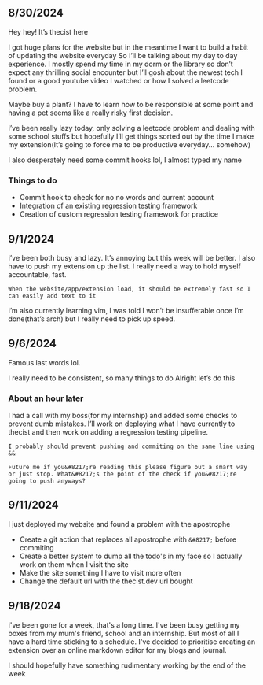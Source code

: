 ## 8/30/2024
Hey hey!
It&#8217;s thecist here

I got huge plans for the website but in the meantime I want to build a habit of updating the website everyday
So I&#8217;ll be talking about my day to day experience. I mostly spend my time in my dorm or the library so don&#8217;t expect any thrilling social encounter but I&#8217;ll gosh about the newest tech I found or a good youtube video I watched or how I solved a leetcode problem.

Maybe buy a plant? I have to learn how to be responsible at some point and having a pet seems like a really risky first decision.

I&#8217;ve been really lazy today, only solving a leetcode problem and dealing with some school stuffs but hopefully I&#8217;ll get things sorted out by the time I make my extension(It&#8217;s going to force me to be productive everyday... somehow)

I also desperately need some commit hooks lol, I almost typed my name

### Things to do
- Commit hook to check for no no words and current account
- Integration of an existing regression testing framework
- Creation of custom regression testing framework for practice

## 9/1/2024
I&#8217;ve been both busy and lazy. It&#8217;s annoying but this week will be better. I also have to push my extension up the list. I really need a way to hold myself accountable, fast.

```
When the website/app/extension load, it should be extremely fast so I can easily add text to it
```

I&#8217;m also currently learning vim, I was told I won&#8217;t be insufferable once I&#8217;m done(that&#8217;s arch) but I really need to pick up speed.

## 9/6/2024
Famous last words lol.

I really need to be consistent, so many things to do
Alright let&#8217;s do this

### About an hour later
I had a call with my boss(for my internship) and added some checks to prevent dumb mistakes. I&#8217;ll work on deploying what I have currently to thecist and then work on adding a regression testing pipeline.

```
I probably should prevent pushing and commiting on the same line using &&

Future me if you&#8217;re reading this please figure out a smart way or just stop. What&#8217;s the point of the check if you&#8217;re going to push anyways?
```

## 9/11/2024
I just deployed my website and found a problem with the apostrophe
- Create a git action that replaces all apostrophe with `&#8217;` before commiting
- Create a better system to dump all the todo's in my face so I actually work on them when I visit the site
- Make the site something I have to visit more often
- Change the default url with the thecist.dev url bought

## 9/18/2024
I've been gone for a week, that's a long time. I've been busy getting my boxes from my mum's friend, school and an internship. But most of all I have a hard time sticking to a schedule. I've decided to prioritise creating an extension over an online markdown editor for my blogs and journal.

I should hopefully have something rudimentary working by the end of the week